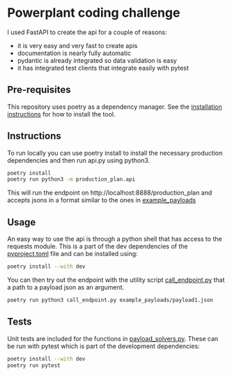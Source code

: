 # Powerplant coding challenge

I used FastAPI to create the api for a couple of reasons:
* it is very easy and very fast to create apis 
* documentation is nearly fully automatic
* pydantic is already integrated so data validation is easy
* it has integrated test clients that integrate easily with pytest

## Pre-requisites
This repository uses poetry as a dependency manager. See the [installation instructions](https://python-poetry.org/docs/#installation) for how to install the tool.

## Instructions
To run locally you can use poetry install to install the necessary production dependencies and then run api.py using python3.
```bash
poetry install
poetry run python3 -m production_plan.api
```

This will run the endpoint on http://localhost:8888/production_plan and accepts jsons in a format similar to the ones in [example_payloads](example_payloads/)

## Usage
An easy way to use the api is through a python shell that has access to the requests module. This is a part of the dev dependencies of the [pyproject.toml](pyproject.toml) file and can be installed using:
```bash
poetry install --with dev
```
You can then try out the endpoint with the utility script [call_endpoint.py](call_endpoint.py) that a path to a payload json as an argument.
```bash
poetry run python3 call_endpoint.py example_payloads/payload1.json
```

## Tests
Unit tests are included for the functions in [payload_solvers.py](production_plan/payload_solvers.py). These can be run with pytest which is part of the development dependencies:
```bash
poetry install --with dev
poetry run pytest
```